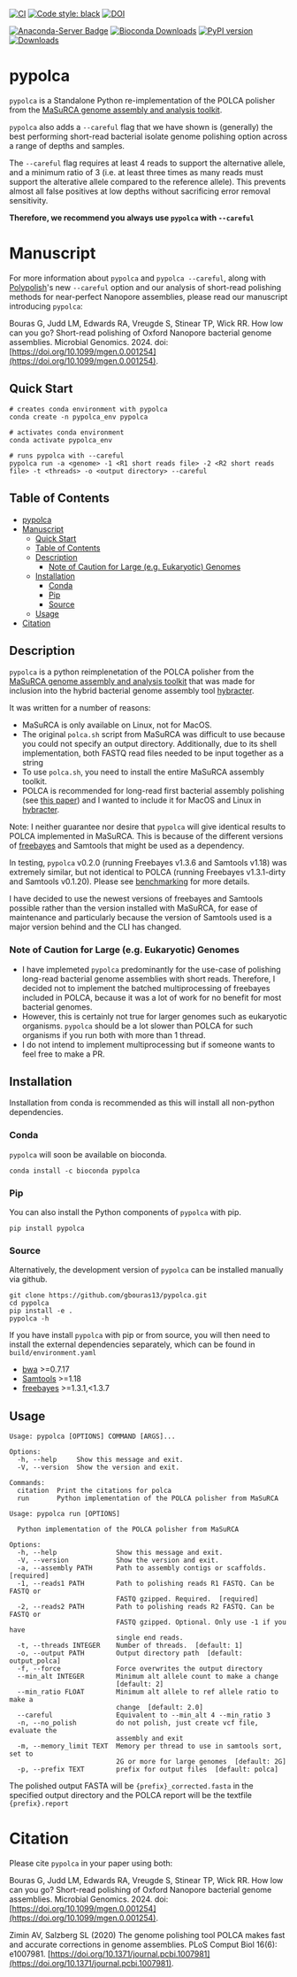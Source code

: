 [![CI](https://github.com/gbouras13/pypolca/actions/workflows/ci.yaml/badge.svg)](https://github.com/gbouras13/pypolca/actions/workflows/ci.yaml)
[![Code style: black](https://img.shields.io/badge/code%20style-black-000000.svg)](https://github.com/psf/black)
[![DOI](https://zenodo.org/badge/700722839.svg)](https://zenodo.org/badge/latestdoi/700722839)

[![Anaconda-Server Badge](https://anaconda.org/bioconda/pypolca/badges/version.svg)](https://anaconda.org/bioconda/pypolca)
[![Bioconda Downloads](https://img.shields.io/conda/dn/bioconda/pypolca)](https://img.shields.io/conda/dn/bioconda/pypolca)
[![PyPI version](https://badge.fury.io/py/pypolca.svg)](https://badge.fury.io/py/pypolca)
[![Downloads](https://static.pepy.tech/badge/pypolca)](https://pepy.tech/project/pypolca)


# pypolca

`pypolca` is a Standalone Python re-implementation of the POLCA polisher from the [MaSuRCA genome assembly and analysis toolkit](https://github.com/alekseyzimin/masurca).

`pypolca` also adds a `--careful` flag that we have shown is (generally) the best performing short-read bacterial isolate genome polishing option across a range of depths and samples.

The `‑‑careful` flag requires at least 4 reads to support the alternative allele, and a minimum ratio of 3 (i.e. at least three times as many reads must support the alterative allele compared to the reference allele). This prevents almost all false positives at low depths without sacrificing error removal sensitivity.

**Therefore, we recommend you always use `pypolca` with `--careful`**

# Manuscript 

For more information about `pypolca` and `pypolca --careful`, along with [Polypolish](https://github.com/rrwick/Polypolish)'s new `--careful` option and our analysis of short-read polishing methods for near-perfect Nanopore assemblies, please read our manuscript introducing `pypolca`:

Bouras G, Judd LM, Edwards RA, Vreugde S, Stinear TP, Wick RR. How low can you go? Short-read polishing of Oxford Nanopore bacterial genome assemblies. Microbial Genomics. 2024. doi: [https://doi.org/10.1099/mgen.0.001254](https://doi.org/10.1099/mgen.0.001254).

## Quick Start

```
# creates conda environment with pypolca 
conda create -n pypolca_env pypolca

# activates conda environment
conda activate pypolca_env

# runs pypolca with --careful
pypolca run -a <genome> -1 <R1 short reads file> -2 <R2 short reads file> -t <threads> -o <output directory> --careful
```

## Table of Contents
- [pypolca](#pypolca)
- [Manuscript](#manuscript)
  - [Quick Start](#quick-start)
  - [Table of Contents](#table-of-contents)
  - [Description](#description)
    - [Note of Caution for Large (e.g. Eukaryotic) Genomes](#note-of-caution-for-large-eg-eukaryotic-genomes)
  - [Installation](#installation)
    - [Conda](#conda)
    - [Pip](#pip)
    - [Source](#source)
  - [Usage](#usage)
- [Citation](#citation)

## Description

`pypolca` is a python reimplenetation of the POLCA polisher from the [MaSuRCA genome assembly and analysis toolkit](https://github.com/alekseyzimin/masurca) that was made for inclusion into the hybrid bacterial genome assembly tool [hybracter](https://github.com/gbouras13/hybracter).

It was written for a number of reasons:

* MaSuRCA is only available on Linux, not for MacOS.
* The original `polca.sh` script from MaSuRCA was difficult to use because you could not specify an output directory. Additionally, due to its shell implementation, both FASTQ read files needed to be input together as a string
* To use `polca.sh`, you need to install the entire MaSuRCA assembly toolkit.
* POLCA is recommended for long-read first bacterial assembly polishing (see [this paper](https://doi.org/10.1371/journal.pcbi.1010905)) and I wanted to include it for MacOS and Linux in [hybracter](https://github.com/gbouras13/hybracter).

Note: I neither guarantee nor desire that `pypolca` will give identical results to POLCA implemented in MaSuRCA. This is because of the different versions of [freebayes](https://github.com/freebayes/freebayes) and Samtools that might be used as a dependency. 

In testing, `pypolca` v0.2.0 (running Freebayes v1.3.6 and Samtools v1.18) was extremely similar, but not identical to POLCA (running Freebayes v1.3.1-dirty and Samtools v0.1.20). Please see [benchmarking](benchmarking.md) for more details.

I have decided to use the newest versions of freebayes and Samtools possible rather than the version installed with MaSuRCA, for ease of maintenance and particularly because the version of Samtools used is a major version behind and the CLI has changed. 

### Note of Caution for Large (e.g. Eukaryotic) Genomes

* I have implemeted `pypolca` predominantly for the use-case of polishing long-read bacterial genome assemblies with short reads. Therefore, I decided not to implement the batched multiprocessing of freebayes included in POLCA, because it was a lot of work for no benefit for most bacterial genomes. 
* However, this is certainly not true for larger genomes such as eukaryotic organisms. `pypolca` should be a lot slower than POLCA for such organisms if you run both with more than 1 thread. 
* I do not intend to implement multiprocessing but if someone wants to feel free to make a PR.

## Installation

Installation from conda is recommended as this will install all non-python dependencies.

### Conda

`pypolca` will soon be available on bioconda.

```
conda install -c bioconda pypolca
```

### Pip

You can also install the Python components of `pypolca` with pip.

```
pip install pypolca
```

### Source

Alternatively, the development version of `pypolca` can be installed manually via github.

```
git clone https://github.com/gbouras13/pypolca.git
cd pypolca
pip install -e .
pypolca -h
```

If you have install `pypolca` with pip or from source, you will then need to install the external dependencies separately, which can be found in `build/environment.yaml`

* [bwa](https://github.com/lh3/bwa) >=0.7.17
* [Samtools](https://github.com/samtools/samtools) >=1.18
* [freebayes](https://github.com/freebayes/freebayes) >=1.3.1,<1.3.7

## Usage

```
Usage: pypolca [OPTIONS] COMMAND [ARGS]...

Options:
  -h, --help     Show this message and exit.
  -V, --version  Show the version and exit.

Commands:
  citation  Print the citations for polca
  run       Python implementation of the POLCA polisher from MaSuRCA
```

```
Usage: pypolca run [OPTIONS]

  Python implementation of the POLCA polisher from MaSuRCA

Options:
  -h, --help               Show this message and exit.
  -V, --version            Show the version and exit.
  -a, --assembly PATH      Path to assembly contigs or scaffolds.  [required]
  -1, --reads1 PATH        Path to polishing reads R1 FASTQ. Can be FASTQ or
                           FASTQ gzipped. Required.  [required]
  -2, --reads2 PATH        Path to polishing reads R2 FASTQ. Can be FASTQ or
                           FASTQ gzipped. Optional. Only use -1 if you have
                           single end reads.
  -t, --threads INTEGER    Number of threads.  [default: 1]
  -o, --output PATH        Output directory path  [default: output_polca]
  -f, --force              Force overwrites the output directory
  --min_alt INTEGER        Minimum alt allele count to make a change
                           [default: 2]
  --min_ratio FLOAT        Minimum alt allele to ref allele ratio to make a
                           change  [default: 2.0]
  --careful                Equivalent to --min_alt 4 --min_ratio 3
  -n, --no_polish          do not polish, just create vcf file, evaluate the
                           assembly and exit
  -m, --memory_limit TEXT  Memory per thread to use in samtools sort, set to
                           2G or more for large genomes  [default: 2G]
  -p, --prefix TEXT        prefix for output files  [default: polca]
```

The polished output FASTA will be `{prefix}_corrected.fasta` in the specified output directory and the POLCA report will be the textfile `{prefix}.report`

# Citation

Please cite `pypolca` in your paper using both:

Bouras G, Judd LM, Edwards RA, Vreugde S, Stinear TP, Wick RR. How low can you go? Short-read polishing of Oxford Nanopore bacterial genome assemblies. Microbial Genomics. 2024. doi: [https://doi.org/10.1099/mgen.0.001254](https://doi.org/10.1099/mgen.0.001254).

Zimin AV, Salzberg SL (2020) The genome polishing tool POLCA makes fast and accurate corrections in genome assemblies. PLoS Comput Biol 16(6): e1007981. [https://doi.org/10.1371/journal.pcbi.1007981](https://doi.org/10.1371/journal.pcbi.1007981).

